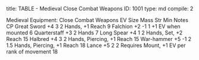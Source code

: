 title:          TABLE - Medieval Close Combat Weapons
ID:             1001
type:           md
compile:        2



Medieval Equipment: Close Combat Weapons
EV	Size	Mass	Str Min	Notes	CP
Great Sword	+4			3	2 Hands, +1 Reach	9
Falchion	+2	-1		1	+1 EV when mounted	6
Quarterstaff	+3				2 Hands	7
Long Spear	+4	1			2 Hands, Set, +2 Reach	15
Halbred	+4			3	2 Hands, Piercing, +1 Reach	15
War-hammer	+5	-1		2	1.5 Hands, Piercing, +1 Reach	18
Lance	+5	2		2	Requires Mount, +1 EV per rank of movement	18

